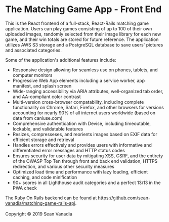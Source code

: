 # The Matching Game App - Front End

This is the React frontend of a full-stack, React-Rails matching game application. Users can play games consisting of up to 100 of their own uploaded images, randomly selected from their image library for each new game, and their win totals are stored for future reference. The application utilizes AWS S3 storage and a PostgreSQL database to save users' pictures and associated categories.

Some of the application's additional features include:

- Responsive design allowing for seamless use on phones, tablets, and computer monitors
- Progressive Web App elements including a service worker, app manifest, and splash screen
- Wide-ranging accessibility via ARIA attributes, well-organized tab order, and AA-compliant color contrast 
- Multi-version cross-browser compatability, including complete functionality on Chrome, Safari, Firefox, and other browsers for versions accounting for nearly 90% of all internet users worldwide (based on data from caniuse.com)
- Comprehensive authentication with Devise, including timeoutable, lockable, and validatable features
- Resizes, compresseses, and reorients images based on EXIF data for efficient storage and retrieval
- Handles errors effectively and provides users with informative and differentiated error messages and HTTP status codes
- Ensures security for user data by mitigating XSS, CSRF, and the entirety of the OWASP Top Ten through front and back end validation, HTTPS redirection, and various other security measures
- Optimized load time and performance with lazy loading, efficient caching, and code minification
- 90+ scores in all Lighthouse audit categories and a perfect 13/13 in the PWA check

The Ruby On Rails backend can be found at https://github.com/sean-vanadia/matching-game-rails-api.
<br /><br />
Copyright &copy; 2019 Sean Vanadia
